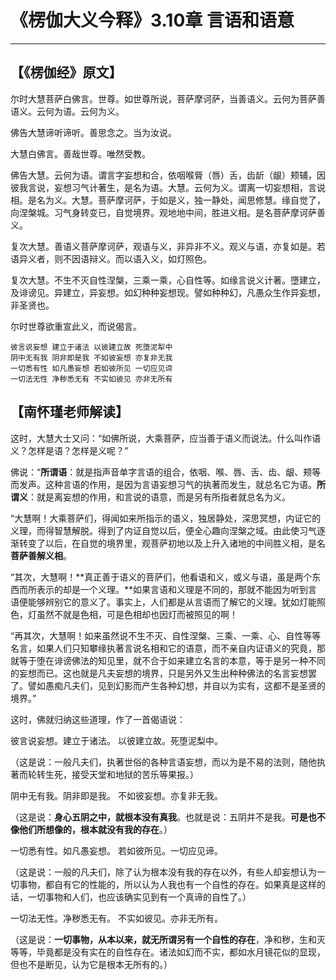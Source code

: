 # 《楞伽大义今释》3.10章 言语和语意

------

## 【《楞伽经》原文】

尔时大慧菩萨白佛言。世尊。如世尊所说，菩萨摩诃萨，当善语义。云何为菩萨善语义。云何为语。云何为义。

佛告大慧谛听谛听。善思念之。当为汝说。

大慧白佛言。善哉世尊。唯然受教。

佛告大慧。云何为语。谓言字妄想和合，依咽喉脣（唇）舌，齿龂（龈）颊辅，因彼我言说，妄想习气计著生，是名为语。大慧。云何为义。谓离一切妄想相，言说相。是名为义。大慧。菩萨摩诃萨，于如是义，独一静处，闻思修慧。缘自觉了，向涅槃城。习气身转变已，自觉境界。观地地中间，胜进义相。是名菩萨摩诃萨善义。

复次大慧。善语义菩萨摩诃萨，观语与义，非异非不义。观义与语，亦复如是。若语异义者，则不因语辩义。而以语入义，如灯照色。

复次大慧。不生不灭自性涅槃，三乘一乘，心自性等。如缘言说义计著。墮建立，及诽谤见。异建立，异妄想。如幻种种妄想现。譬如种种幻，凡愚众生作异妄想，非圣贤也。

尔时世尊欲重宣此义，而说偈言。

```
彼言说妄想 建立于诸法 以彼建立故 死堕泥犁中
阴中无有我 阴非即是我 不如彼妄想 亦复非无我
一切悉有性 如凡愚妄想 若如彼所见 一切应见谛
一切法无性 净秽悉无有 不实如彼见 亦非无所有
```



## 【南怀瑾老师解读】

这时，大慧大士又问：“如佛所说，大乘菩萨，应当善于语义而说法。什么叫作语义？怎样是语？怎样是义呢？”

佛说：“**所谓语**：就是指声音单字言语的组合，依咽、喉、唇、舌、齿、龈、颊等而发声。这种言语的作用，是因为言语妄想习气的执著而发生，就总名它为语。**所谓义**：就是离妄想的作用，和言说的语意，而是另有所指者就总名为义。

“大慧啊！大乘菩萨们，得闻如来所指示的语义，独居静处，深思冥想，内证它的义理，而得智慧解脱。得到了内证自觉以后，便全心趣向涅槃之域。由此使习气逐渐转变了以后，在自觉的境界里，观菩萨初地以及上升入诸地的中间胜义相，是名**菩萨善解义相**。

“其次，大慧啊！**真正善于语义的菩萨们，他看语和义，或义与语，虽是两个东西而所表示的却是一个义理。**如果言语和义理是不同的，那就不能因为听到言语便能够辨别它的意义了。事实上，人们都是从言语而了解它的义理。犹如灯能照色，灯虽然不就是色相，可是色相却也因灯而被照见的啊！

“再其次，大慧啊！如来虽然说不生不灭、自性涅槃、三乘、一乘、心、自性等等名言，如果人们只知攀缘执著言说名相和它的语意，而不亲自内证语义的究竟，那就等于堕在诽谤佛法的知见里，就不合于如来建立名言的本意，等于是另一种不同的妄想而已。这也就是凡夫妄想的境界，只是另外又生出种种佛法的名言妄想罢了。譬如愚痴凡夫们，见到幻影而产生各种幻想，并自以为实有，这都不是圣贤的境界。”

这时，佛就归纳这些道理，作了一首偈语说：

彼言说妄想。建立于诸法。 以彼建立故。死堕泥梨中。

（这是说：一般凡夫们，执著世俗的各种言语妄想，而以为是不易的法则，随他执著而轮转生死，接受天堂和地狱的苦乐等果报。）

阴中无有我。阴非即是我。 不如彼妄想。亦复非无我。

（这是说：**身心五阴之中，就根本没有真我**。也就是说：五阴并不是我。**可是也不像他们所想像的，根本就没有我的存在**。）

一切悉有性。如凡愚妄想。 若如彼所见。一切应见谛。

（这是说：一般的凡夫们，除了认为根本没有我的存在以外，有些人却妄想认为一切事物，都自有它的性能的，所以认为人我也有一个自性的存在。如果真是这样的话，一切事物和人们，也应该确实见到有一个真谛的自性了。）

一切法无性。净秽悉无有。 不实如彼见。亦非无所有。

（这是说：**一切事物，从本以来，就无所谓另有一个自性的存在**，净和秽，生和灭等等，毕竟都是没有实在的自性存在。诸法如幻而不实，都如水月镜花似的显现，但也不是断见，认为它是根本无所有的。）


